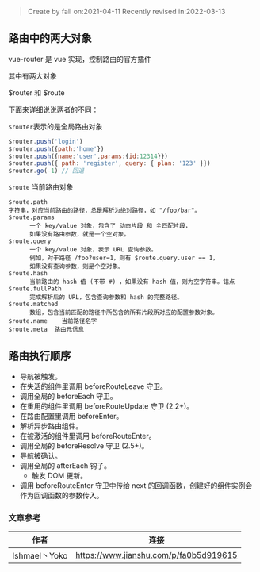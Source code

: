 > Create by fall on:2021-04-11
> Recently revised in:2022-03-13

## 路由中的两大对象

vue-router 是 vue 实现，控制路由的官方插件

其中有两大对象

$router 和 $route

下面来详细说说两者的不同：

`$router`表示的是全局路由对象

```js
$router.push('login')
$router.push({path:'home'})
$router.push({name:'user',params:{id:12314}})
$router.push({ path: 'register', query: { plan: '123' }})
$router.go(-1) // 回退
```

`$route` 当前路由对象

```
$route.path
字符串，对应当前路由的路径，总是解析为绝对路径，如 "/foo/bar"。
$route.params
      一个 key/value 对象，包含了 动态片段 和 全匹配片段，
      如果没有路由参数，就是一个空对象。
$route.query
      一个 key/value 对象，表示 URL 查询参数。
      例如，对于路径 /foo?user=1，则有 $route.query.user == 1，
      如果没有查询参数，则是个空对象。
$route.hash
      当前路由的 hash 值 (不带 #) ，如果没有 hash 值，则为空字符串。锚点
$route.fullPath
      完成解析后的 URL，包含查询参数和 hash 的完整路径。
$route.matched
      数组，包含当前匹配的路径中所包含的所有片段所对应的配置参数对象。
$route.name    当前路径名字
$route.meta  路由元信息
```

## 路由执行顺序

- 导航被触发。
- 在失活的组件里调用 beforeRouteLeave 守卫。
- 调用全局的 beforeEach 守卫。
- 在重用的组件里调用 beforeRouteUpdate 守卫 (2.2+)。
- 在路由配置里调用 beforeEnter。
- 解析异步路由组件。
- 在被激活的组件里调用 beforeRouteEnter。
- 调用全局的 beforeResolve 守卫 (2.5+)。
- 导航被确认。
- 调用全局的 afterEach 钩子。
  - 触发 DOM 更新。
- 调用 beforeRouteEnter 守卫中传给 next 的回调函数，创建好的组件实例会作为回调函数的参数传入。



### 文章参考

| 作者          | 连接                                   |
| ------------- | -------------------------------------- |
| Ishmael丶Yoko | https://www.jianshu.com/p/fa0b5d919615 |

